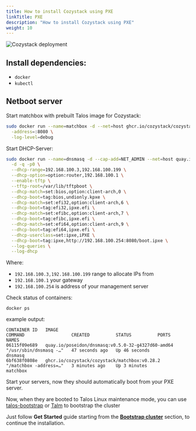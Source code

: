 ```yaml
---
title: How to install Cozystack using PXE
linkTitle: PXE
description: "How to install Cozystack using PXE"
weight: 10
---
```


![Cozystack deployment](/img/cozystack-deployment.png)

## Install dependencies:

- `docker`
- `kubectl`

## Netboot server

Start matchbox with prebuilt Talos image for Cozystack:

```bash
sudo docker run --name=matchbox -d --net=host ghcr.io/cozystack/cozystack/matchbox:v0.28.2 \
  -address=:8080 \
  -log-level=debug
```

Start DHCP-Server:
```bash
sudo docker run --name=dnsmasq -d --cap-add=NET_ADMIN --net=host quay.io/poseidon/dnsmasq:v0.5.0-32-g4327d60-amd64 \
  -d -q -p0 \
  --dhcp-range=192.168.100.3,192.168.100.199 \
  --dhcp-option=option:router,192.168.100.1 \
  --enable-tftp \
  --tftp-root=/var/lib/tftpboot \
  --dhcp-match=set:bios,option:client-arch,0 \
  --dhcp-boot=tag:bios,undionly.kpxe \
  --dhcp-match=set:efi32,option:client-arch,6 \
  --dhcp-boot=tag:efi32,ipxe.efi \
  --dhcp-match=set:efibc,option:client-arch,7 \
  --dhcp-boot=tag:efibc,ipxe.efi \
  --dhcp-match=set:efi64,option:client-arch,9 \
  --dhcp-boot=tag:efi64,ipxe.efi \
  --dhcp-userclass=set:ipxe,iPXE \
  --dhcp-boot=tag:ipxe,http://192.168.100.254:8080/boot.ipxe \
  --log-queries \
  --log-dhcp
```

Where:
- `192.168.100.3,192.168.100.199` range to allocate IPs from
- `192.168.100.1` your gateway
- `192.168.100.254` is address of your management server

Check status of containers:

```
docker ps
```

example output:

```console
CONTAINER ID   IMAGE                                               COMMAND                  CREATED          STATUS          PORTS     NAMES
06115f09e689   quay.io/poseidon/dnsmasq:v0.5.0-32-g4327d60-amd64   "/usr/sbin/dnsmasq -…"   47 seconds ago   Up 46 seconds             dnsmasq
6bf638f0808e   ghcr.io/cozystack/cozystack/matchbox:v0.28.2        "/matchbox -address=…"   3 minutes ago    Up 3 minutes              matchbox
```

Start your servers, now they should automatically boot from your PXE server.


Now, when they are booted to Talos Linux maintenance mode, you can use [talos-bootstrap](https://github.com/cozystack/talos-bootstrap) or [Talm](https://github.com/cozystack/talm) to bootstrap the cluster


Just follow **Get Started** guide starting from the [**Bootstrap cluster**](/docs/get-started/#bootstrap-cluster) section, to continue the installation.
